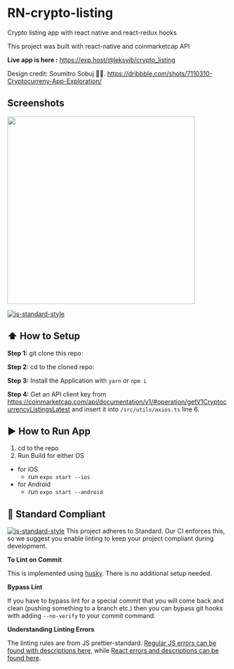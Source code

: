 # RN-crypto-listing
Crypto listing app with react native and react-redux hooks

This project was built with react-native and coinmarketcap API

**Live app is here :** https://exp.host/@leksyib/crypto_listing <br/>

Design credit: Soumitro Sobuj 💯🔥. https://dribbble.com/shots/7110310-Cryptocurreny-App-Exploration/


## Screenshots
<img src="https://github.com/codinger41/RN-crypto-listing/blob/master/crypto.gif" width="425"/>



[![js-standard-style](https://img.shields.io/badge/code%20style-standard-brightgreen.svg?style=flat)](http://standardjs.com/)

## :arrow_up: How to Setup

**Step 1:** git clone this repo:

**Step 2:** cd to the cloned repo:

**Step 3:** Install the Application with `yarn` or `npm i`

**Step 4:** Get an API client key from https://coinmarketcap.com/api/documentation/v1/#operation/getV1CryptocurrencyListingsLatest and insert it into `/src/utils/axios.ts` line 6.

## :arrow_forward: How to Run App

1. cd to the repo
2. Run Build for either OS
  * for iOS
    * run `expo start --ios`
  * for Android
    * run `expo start --android`

## :no_entry_sign: Standard Compliant

[![js-standard-style](https://cdn.rawgit.com/feross/standard/master/badge.svg)](https://github.com/feross/standard)
This project adheres to Standard.  Our CI enforces this, so we suggest you enable linting to keep your project compliant during development.

**To Lint on Commit**

This is implemented using [husky](https://github.com/typicode/husky). There is no additional setup needed.

**Bypass Lint**

If you have to bypass lint for a special commit that you will come back and clean (pushing something to a branch etc.) then you can bypass git hooks with adding `--no-verify` to your commit command.

**Understanding Linting Errors**

The linting rules are from JS prettier-standard.  [Regular JS errors can be found with descriptions here](http://eslint.org/docs/rules/), while [React errors and descriptions can be found here](https://github.com/yannickcr/eslint-plugin-react).

